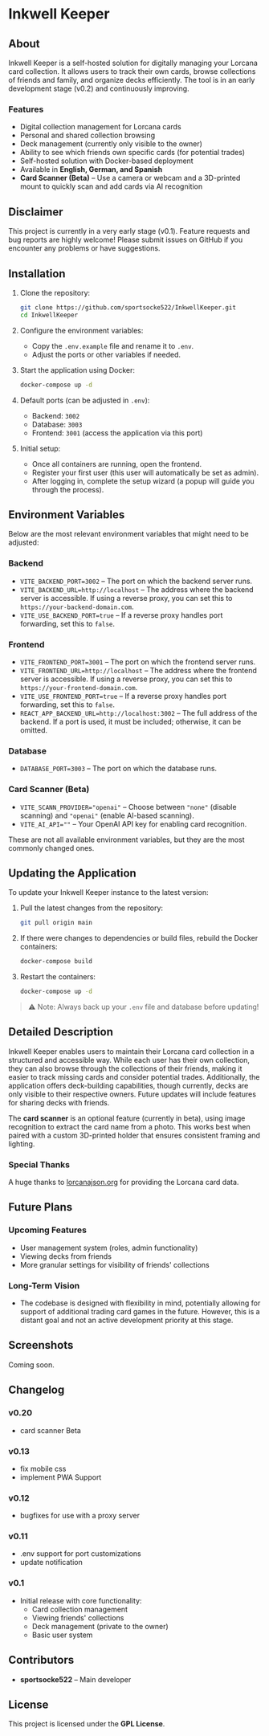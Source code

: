 # Inkwell Keeper

## About
Inkwell Keeper is a self-hosted solution for digitally managing your Lorcana card collection. It allows users to track their own cards, browse collections of friends and family, and organize decks efficiently. The tool is in an early development stage (v0.2) and continuously improving.

### Features
- Digital collection management for Lorcana cards
- Personal and shared collection browsing
- Deck management (currently only visible to the owner)
- Ability to see which friends own specific cards (for potential trades)
- Self-hosted solution with Docker-based deployment
- Available in **English, German, and Spanish**
- **Card Scanner (Beta)** – Use a camera or webcam and a 3D-printed mount to quickly scan and add cards via AI recognition

## Disclaimer
This project is currently in a very early stage (v0.1). Feature requests and bug reports are highly welcome! Please submit issues on GitHub if you encounter any problems or have suggestions.

## Installation
1. Clone the repository:
   ```sh
   git clone https://github.com/sportsocke522/InkwellKeeper.git
   cd InkwellKeeper
   ```
2. Configure the environment variables:
   - Copy the `.env.example` file and rename it to `.env`.
   - Adjust the ports or other variables if needed.

3. Start the application using Docker:
   ```sh
   docker-compose up -d
   ```
4. Default ports (can be adjusted in `.env`):
   - Backend: `3002`
   - Database: `3003`
   - Frontend: `3001` (access the application via this port)

5. Initial setup:
   - Once all containers are running, open the frontend.
   - Register your first user (this user will automatically be set as admin).
   - After logging in, complete the setup wizard (a popup will guide you through the process).

## Environment Variables
Below are the most relevant environment variables that might need to be adjusted:

### Backend
- `VITE_BACKEND_PORT=3002` – The port on which the backend server runs.
- `VITE_BACKEND_URL=http://localhost` – The address where the backend server is accessible. If using a reverse proxy, you can set this to `https://your-backend-domain.com`.
- `VITE_USE_BACKEND_PORT=true` – If a reverse proxy handles port forwarding, set this to `false`.

### Frontend
- `VITE_FRONTEND_PORT=3001` – The port on which the frontend server runs.
- `VITE_FRONTEND_URL=http://localhost` – The address where the frontend server is accessible. If using a reverse proxy, you can set this to `https://your-frontend-domain.com`.
- `VITE_USE_FRONTEND_PORT=true` – If a reverse proxy handles port forwarding, set this to `false`.
- `REACT_APP_BACKEND_URL=http://localhost:3002` – The full address of the backend. If a port is used, it must be included; otherwise, it can be omitted.

### Database
- `DATABASE_PORT=3003` – The port on which the database runs.

### Card Scanner (Beta)
- `VITE_SCANN_PROVIDER="openai"` – Choose between `"none"` (disable scanning) and `"openai"` (enable AI-based scanning).
- `VITE_AI_API=""` – Your OpenAI API key for enabling card recognition.

These are not all available environment variables, but they are the most commonly changed ones.

## Updating the Application
To update your Inkwell Keeper instance to the latest version:

1. Pull the latest changes from the repository:
   ```sh
   git pull origin main
   ```

2. If there were changes to dependencies or build files, rebuild the Docker containers:
   ```sh
   docker-compose build
   ```

3. Restart the containers:
   ```sh
   docker-compose up -d
   ```

> ⚠️ Note: Always back up your `.env` file and database before updating!

## Detailed Description
Inkwell Keeper enables users to maintain their Lorcana card collection in a structured and accessible way. While each user has their own collection, they can also browse through the collections of their friends, making it easier to track missing cards and consider potential trades. Additionally, the application offers deck-building capabilities, though currently, decks are only visible to their respective owners. Future updates will include features for sharing decks with friends.

The **card scanner** is an optional feature (currently in beta), using image recognition to extract the card name from a photo. This works best when paired with a custom 3D-printed holder that ensures consistent framing and lighting.

### Special Thanks
A huge thanks to [lorcanajson.org](https://lorcanajson.org/) for providing the Lorcana card data.

## Future Plans
### Upcoming Features
- User management system (roles, admin functionality)
- Viewing decks from friends
- More granular settings for visibility of friends' collections

### Long-Term Vision
- The codebase is designed with flexibility in mind, potentially allowing for support of additional trading card games in the future. However, this is a distant goal and not an active development priority at this stage.

## Screenshots
Coming soon.

## Changelog
### v0.20
- card scanner Beta

### v0.13
- fix mobile css
- implement PWA Support

### v0.12
- bugfixes for use with a proxy server

### v0.11
- .env support for port customizations
- update notification

### v0.1
- Initial release with core functionality:
  - Card collection management
  - Viewing friends' collections
  - Deck management (private to the owner)
  - Basic user system

## Contributors
- **sportsocke522** – Main developer

## License
This project is licensed under the **GPL License**.

